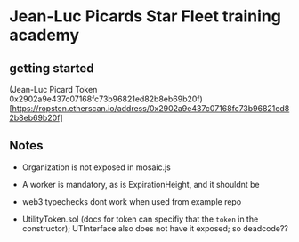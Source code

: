 # Jean-Luc Picards Star Fleet training academy

## getting started

(Jean-Luc Picard Token 0x2902a9e437c07168fc73b96821ed82b8eb69b20f)[https://ropsten.etherscan.io/address/0x2902a9e437c07168fc73b96821ed82b8eb69b20f]

## Notes
- Organization is not exposed in mosaic.js
- A worker is mandatory, as is ExpirationHeight, and it shouldnt be
- web3 typechecks dont work when used from example repo

- UtilityToken.sol (docs for token can specifiy that the `token` in the constructor); UTInterface also does not have it exposed; so deadcode??
